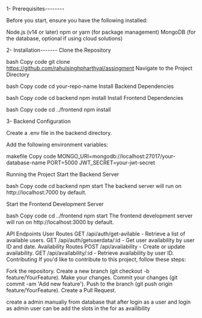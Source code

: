 1- Prerequisites--------

Before you start, ensure you have the following installed:

Node.js (v14 or later)
npm or yarn (for package management)
MongoDB (for the database, optional if using cloud solutions)

2- Installation-------
Clone the Repository

bash
Copy code
git clone https://github.com/rahulsinghpharthyal/assingment
Navigate to the Project Directory

bash
Copy code
cd your-repo-name
Install Backend Dependencies

bash
Copy code
cd backend
npm install
Install Frontend Dependencies

bash
Copy code
cd ../frontend
npm install

3- Backend Configuration

Create a .env file in the backend directory.

Add the following environment variables:

makefile
Copy code
MONGO_URI=mongodb://localhost:27017/your-database-name
PORT=5000
JWT_SECRET=your-jwt-secret


Running the Project
Start the Backend Server

bash
Copy code
cd backend
npm start
The backend server will run on http://localhost:7000 by default.

Start the Frontend Development Server

bash
Copy code
cd ../frontend
npm start
The frontend development server will run on http://localhost:3000 by default.

API Endpoints
User Routes
GET /api/auth/get-avilable - Retrieve a list of available users.
GET /api/auth/getuserdata/:id - Get user availability by user ID and date.
Availability Routes
POST /api/availability - Create or update availability.
GET /api/availability/:id - Retrieve availability by user ID.
Contributing
If you'd like to contribute to this project, follow these steps:

Fork the repository.
Create a new branch (git checkout -b feature/YourFeature).
Make your changes.
Commit your changes (git commit -am 'Add new feature').
Push to the branch (git push origin feature/YourFeature).
Create a Pull Request.

create a admin manualiy from database 
that after login as a user and login as admin user can be add the slots in the for as availibility